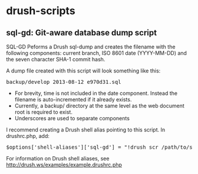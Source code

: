 drush-scripts
=============

## sql-gd: Git-aware database dump script

SQL-GD Peforms a Drush sql-dump and creates the filename with the following components: current branch, ISO 8601 date (YYYY-MM-DD) and the seven character SHA-1 commit hash.

A dump file created with this script will look something like this:

<pre>backup/develop_2013-08-12_e970d31.sql</pre>

* For brevity, time is not included in the date component. Instead the filename is auto-incremented if it already exists.
* Currently, a backup/ directory at the same level as the web document root is required to exist.
* Underscores are used to separate components

I recommend creating a Drush shell alias pointing to this script. In drushrc.php, add:

<pre>$options['shell-aliases']['sql-gd'] = "!drush scr /path/to/sql-gd.php";</pre>

For information on Drush shell aliases, see http://drush.ws/examples/example.drushrc.php
